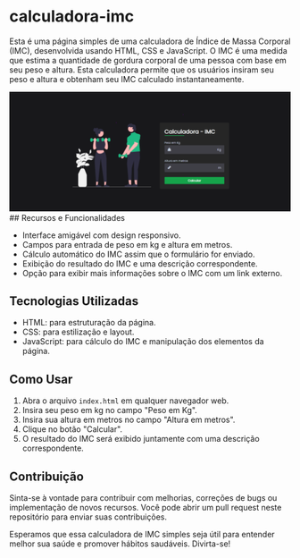 # calculadora-imc

Esta é uma página simples de uma calculadora de Índice de Massa Corporal (IMC), desenvolvida usando HTML, CSS e JavaScript. O IMC é uma medida que estima a quantidade de gordura corporal de uma pessoa com base em seu peso e altura. Esta calculadora permite que os usuários insiram seu peso e altura e obtenham seu IMC calculado instantaneamente.

<img src="./img/readme-image.png" alt="" srcset="">
## Recursos e Funcionalidades

- Interface amigável com design responsivo.
- Campos para entrada de peso em kg e altura em metros.
- Cálculo automático do IMC assim que o formulário for enviado.
- Exibição do resultado do IMC e uma descrição correspondente.
- Opção para exibir mais informações sobre o IMC com um link externo.

## Tecnologias Utilizadas

- HTML: para estruturação da página.
- CSS: para estilização e layout.
- JavaScript: para cálculo do IMC e manipulação dos elementos da página.

## Como Usar

1. Abra o arquivo `index.html` em qualquer navegador web.
2. Insira seu peso em kg no campo "Peso em Kg".
3. Insira sua altura em metros no campo "Altura em metros".
4. Clique no botão "Calcular".
5. O resultado do IMC será exibido juntamente com uma descrição correspondente.

## Contribuição

Sinta-se à vontade para contribuir com melhorias, correções de bugs ou implementação de novos recursos. Você pode abrir um pull request neste repositório para enviar suas contribuições.

Esperamos que essa calculadora de IMC simples seja útil para entender melhor sua saúde e promover hábitos saudáveis. Divirta-se!


